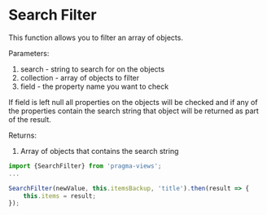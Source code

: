 # Search Filter
This function allows you to filter an array of objects.

Parameters:
1. search - string to search for on the objects 
1. collection - array of objects to filter
1. field - the property name you want to check

If field is left null all properties on the objects will be checked and if any of the properties contain the search string that object will be returned as part of the result.

Returns:
1. Array of objects that contains the search string
 
 
```js
import {SearchFilter} from 'pragma-views';
...

SearchFilter(newValue, this.itemsBackup, 'title').then(result => {
    this.items = result;
});

```
